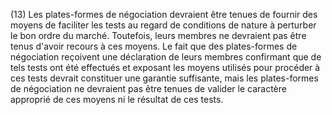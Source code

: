 (13) Les plates-formes de négociation devraient être tenues de fournir des moyens de faciliter les tests au regard de conditions de nature à perturber le bon ordre du marché. Toutefois, leurs membres ne devraient pas être tenus d'avoir recours à ces moyens. Le fait que des plates-formes de négociation reçoivent une déclaration de leurs membres confirmant que de tels tests ont été effectués et exposant les moyens utilisés pour procéder à ces tests devrait constituer une garantie suffisante, mais les plates-formes de négociation ne devraient pas être tenues de valider le caractère approprié de ces moyens ni le résultat de ces tests.